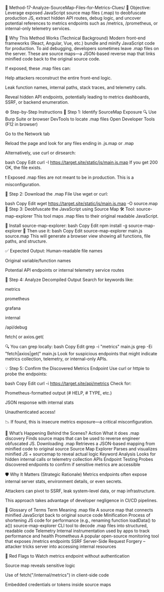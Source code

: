 📂 Method-17-Analyze-SourceMap-Files-for-Metrics-Clues/
📌 Objective:
Leverage exposed JavaScript source map files (.map) to deobfuscate production JS, extract hidden API routes, debug logic, and uncover potential references to metrics endpoints such as /metrics, /prometheus, or internal-only telemetry services.

🧠 Why This Method Works (Technical Background)
Modern front-end frameworks (React, Angular, Vue, etc.) bundle and minify JavaScript code for production. To aid debugging, developers sometimes leave .map files on the server. These are source maps—a JSON-based reverse map that links minified code back to the original source code.

If exposed, these .map files can:

Help attackers reconstruct the entire front-end logic.

Leak function names, internal paths, stack traces, and telemetry calls.

Reveal hidden API endpoints, potentially leading to metrics dashboards, SSRF, or backend enumeration.

⚙️ Step-by-Step Instructions
🧭 Step 1: Identify SourceMap Exposure
🔍 Use Burp Suite or browser DevTools to locate .map files
Open Developer Tools (F12 in browser)

Go to the Network tab

Reload the page and look for any files ending in .js.map or .map

Alternatively, use curl or dirsearch:

bash
Copy
Edit
curl -I https://target.site/static/js/main.js.map
If you get 200 OK, the file exists.

❗ Exposed .map files are not meant to be in production. This is a misconfiguration.

🧰 Step 2: Download the .map File
Use wget or curl:

bash
Copy
Edit
wget https://target.site/static/js/main.js.map -O source.map
🧪 Step 3: Deobfuscate the JavaScript using Source Map
🛠 Tool: source-map-explorer
This tool maps .map files to their original readable JavaScript.

🔹 Install source-map-explorer:
bash
Copy
Edit
npm install -g source-map-explorer
🔹 Then use it:
bash
Copy
Edit
source-map-explorer main.js source.map
This will generate a browser view showing all functions, file paths, and structure.

✅ Expected Output:
Human-readable file names

Original variable/function names

Potential API endpoints or internal telemetry service routes

🔦 Step 4: Analyze Decompiled Output
Search for keywords like:

metrics

prometheus

grafana

internal

/api/debug

fetch( or axios.get(

🔍 You can grep locally:
bash
Copy
Edit
grep -i "metrics" main.js
grep -Ei "fetch|axios|get\(" main.js
Look for suspicious endpoints that might indicate metrics collection, telemetry, or internal-only APIs.

💡 Step 5: Confirm the Discovered Metrics Endpoint
Use curl or httpie to probe the endpoints:

bash
Copy
Edit
curl -i https://target.site/api/metrics
Check for:

Prometheus-formatted output (# HELP, # TYPE, etc.)

JSON response with internal stats

Unauthenticated access!

📉 If found, this is insecure metrics exposure—a critical misconfiguration.

🧠 What’s Happening Behind the Scenes?
Action	What it does
.map discovery	Finds source maps that can be used to reverse engineer obfuscated JS.
Downloading .map	Retrieves a JSON-based mapping from minified code to original source
Source Map Explorer	Parses and visualizes minified JS + sourcemap to reveal actual logic
Keyword Analysis	Looks for hidden internal calls or telemetry collection APIs
Endpoint Testing	Probes discovered endpoints to confirm if sensitive metrics are accessible

🛡️ Why It Matters (Strategic Rationale)
Metrics endpoints often expose internal server stats, environment details, or even secrets.

Attackers can pivot to SSRF, leak system-level data, or map infrastructure.

This approach takes advantage of developer negligence in CI/CD pipelines.

🧠 Glossary of Terms
Term	Meaning
.map file	A source map that connects minified JavaScript back to original source code
Minification	Process of shortening JS code for performance (e.g., renaming function loadData() to a())
source-map-explorer	CLI tool to decode .map files into structured, readable code
Telemetry	Internal instrumentation used by apps to track performance and health
Prometheus	A popular open-source monitoring tool that exposes /metrics endpoints
SSRF	Server-Side Request Forgery – attacker tricks server into accessing internal resources

🚩 Red Flags to Watch
metrics endpoint without authentication

Source map reveals sensitive logic

Use of fetch("/internal/metrics") in client-side code

Embedded credentials or tokens inside source maps

